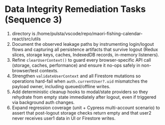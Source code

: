 # Data Integrity Remediation Tasks (Sequence 3)


1. directory is /home/pulsta/vscode/repo/maori-fishing-calendar-react/src/utils
2. Document the observed leakage paths by instrumenting login/logout flows and capturing all persistence artifacts that survive logout (Redux slices, storage keys, caches, IndexedDB records, in-memory listeners).
3. Refine `clearUserContext()` to guard every browser-specific API call (storage, caches, performance) and ensure it no-ops safely in non-browser/test contexts.
4. Strengthen `validateUserContext` and all Firestore mutations so operations hard-fail when `auth.currentUser?.uid` mismatches the payload owner, including queued/offline writes.
5. Add deterministic cleanup hooks to modal/state providers so they rehydrate from empty state immediately after logout, even if triggered via background auth changes.
6. Expand regression coverage (unit + Cypress multi-account scenario) to assert that post-logout storage checks return empty and that user2 never receives user1 data in UI or Firestore writes.
